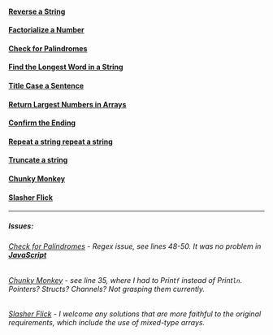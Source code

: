 #### [Reverse a String](https://play.golang.org/p/apC1p7ubf3)  
#### [Factorialize a Number](https://play.golang.org/p/ffJ2BL_NrQ)  
#### [Check for Palindromes](https://play.golang.org/p/DmMymFUaNw)  
#### [Find the Longest Word in a String](https://play.golang.org/p/hXf_wdZdrC)  
#### [Title Case a Sentence](https://play.golang.org/p/4hDLNm25Kv)  
#### [Return Largest Numbers in Arrays](https://play.golang.org/p/Mf8jkcp0gR)  
#### [Confirm the Ending](https://play.golang.org/p/meKL28q9wY)  
#### [Repeat a string repeat a string](https://play.golang.org/p/3XWkf0h_Xw)  
#### [Truncate a string](https://play.golang.org/p/EzvhWMljku)  
#### [Chunky Monkey](https://play.golang.org/p/HrFh0tQC-M)  
#### [Slasher Flick](https://play.golang.org/p/zDsYf6eTJ7)  
---
##### **Issues:**  
###### [Check for Palindromes](https://play.golang.org/p/DmMymFUaNw) - Regex issue, see lines 48-50. It was no problem in [**JavaScript**](https://github.com/bnoden/fcc.go/blob/master/basic-algorithms/js/03-check-palindromes.js)  
###### [Chunky Monkey](https://play.golang.org/p/HrFh0tQC-M) - see line 35, where I had to Print```f``` instead of Print```ln```. Pointers? Structs? Channels? Not grasping them currently.  
###### [Slasher Flick](https://play.golang.org/p/zDsYf6eTJ7) - I welcome any solutions that are more faithful to the original requirements, which include the use of mixed-type arrays.  

